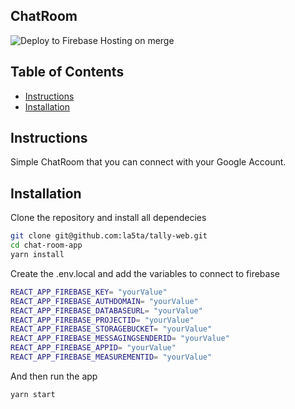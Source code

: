 ## ChatRoom
![Deploy to Firebase Hosting on merge](https://github.com/JdgaleTorre/ChatRoom/workflows/Deploy%20to%20Firebase%20Hosting%20on%20merge/badge.svg)
## Table of Contents

* [Instructions](#instructions)
* [Installation](#installation)

## Instructions

Simple ChatRoom that you can connect with your Google Account.

## Installation

Clone the repository and install all dependecies

```bash
git clone git@github.com:la5ta/tally-web.git
cd chat-room-app
yarn install
```

Create the .env.local and add the variables to connect to firebase

```bash
REACT_APP_FIREBASE_KEY= "yourValue"
REACT_APP_FIREBASE_AUTHDOMAIN= "yourValue"
REACT_APP_FIREBASE_DATABASEURL= "yourValue"
REACT_APP_FIREBASE_PROJECTID= "yourValue"
REACT_APP_FIREBASE_STORAGEBUCKET= "yourValue"
REACT_APP_FIREBASE_MESSAGINGSENDERID= "yourValue"
REACT_APP_FIREBASE_APPID= "yourValue"
REACT_APP_FIREBASE_MEASUREMENTID= "yourValue"
```

And then run the app

```bash
yarn start
```